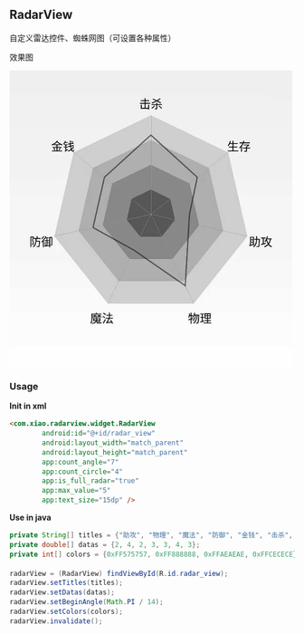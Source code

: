 ## RadarView

自定义雷达控件、蜘蛛网图（可设置各种属性） 

效果图

<img src="/pic/test.jpg" width="500" align=center />

### Usage

**Init in xml**

```html
<com.xiao.radarview.widget.RadarView
        android:id="@+id/radar_view"
        android:layout_width="match_parent"
        android:layout_height="match_parent"
        app:count_angle="7"
        app:count_circle="4"
        app:is_full_radar="true"
        app:max_value="5"
        app:text_size="15dp" />
```

**Use in java**

```java
private String[] titles = {"助攻", "物理", "魔法", "防御", "金钱", "击杀", "生存"};
private double[] datas = {2, 4, 2, 3, 3, 4, 3};
private int[] colors = {0xFF575757, 0xFF888888, 0xFFAEAEAE, 0xFFCECECE};

radarView = (RadarView) findViewById(R.id.radar_view);
radarView.setTitles(titles);
radarView.setDatas(datas);
radarView.setBeginAngle(Math.PI / 14);
radarView.setColors(colors);
radarView.invalidate();
```





